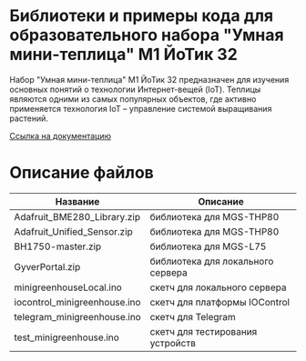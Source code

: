 # Библиотеки и примеры кода для образовательного набора "Умная мини-теплица" М1 ЙоТик 32

Набор "Умная мини-теплица" М1 ЙоТик 32 предназначен для изучения основных понятий о технологии Интернет-вещей (IoT). Теплицы являются одними из самых популярных объектов, где активно применяется технология IoT – управление системой выращивания растений.

[Ссылка на документацию](https://books.mgbot.ru/doc/minigreen.zip)

# Описание файлов

| Название    | Описание |
| ----------- | -----------|
| Adafruit_BME280_Library.zip      | библиотека для MGS-THP80 |
| Adafruit_Unified_Sensor.zip     | библиотека для MGS-THP80 |
| BH1750-master.zip    | библиотека для MGS-L75 |
| GyverPortal.zip    | библиотека для локального сервера |
| minigreenhouseLocal.ino  | скетч для локального сервера|
| iocontrol_minigreenhouse.ino  | скетч для платформы IOControl|
| telegram_minigreenhouse.ino   | скетч для Telegram|
| test_minigreenhouse.ino   | скетч для тестирования устройств|
